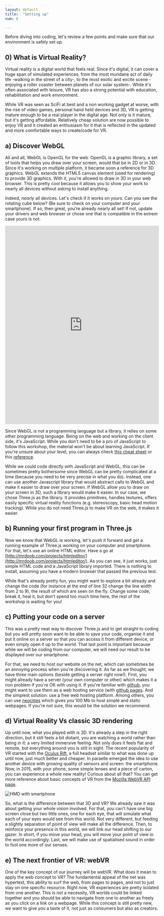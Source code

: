 ```yaml
---
layout: default
title:  "Setting up"
num: 0

---
```


Before diving into coding, let's review a few points and make sure that our environment is safely set up.


## 0) What is Virtual Reality?
Virtual reality is a digital world that feels real. Since it's digital, it can cover a huge span of simulated experiences; from the most mundane act of daily life -walking in the street of a city-, to the most exotic and excite scene -enjoying a roller coaster between planets of our solar system-. While it's often associated with leisure, VR has also a strong potential with education, rehabilitation and work environment.

While VR was seen as SciFi at best and a non working gadget at worse, with the rise of video games, personal hand held devices and 3D, VR is getting mature enough to be a real player in the digital age. Not only is it mature, but it's getting affordable. Relatively cheap solution are now possible to enjoy VR and it created an enthusiasm for it that is reflected in the updated and more comfortable ways to create/code for VR.

## a) Discover WebGL
All and all, WebGL is OpenGL for the web. OpenGL is a graphic library, a set of tools that helps you draw over your screen, would that be in 2D or in 3D. Since it's working on multiple platform, it became soon a reference for 3D graphics. WebGL extends the HTML5 canvas element (used for rendering) to provide 3D graphics. With it, you're allowed to draw in 3D in your web browser. This is pretty cool because it allows you to show your work to nearly all devices without asking to install anything.

Indeed, *nearly* all devices. Let's check if it works on yours. Can you see the rotating cube below? (Be sure to check on your computer and your smartphone). If so, then great, you're already nearly all set! If not, update your drivers and web browser or chose one that is compatible in the extrem case yours is not.

<iframe width="100%" height="650px" src="https://get.webgl.org/" frameborder="0" allowfullscreen></iframe>

Since WebGL is not a programming language but a library, it relies on some other programming language. Being on the web and working on the client side, it's JavaScript. While you don't need to be a pro of JavaScript to follow this workshop, the material won't be about learning JavaScript. If you're unsure about your level, you can always check [this cheat sheet](https://media.pearsoncmg.com/ph/esm/ecs_snyder_fluency_6/javascript_refererence.pdf) or this [reference](https://developer.mozilla.org/en-US/docs/Web/JavaScript/Reference).

While we could code directly with JavaScript and WebGL, this can be sometimes pretty bothersome since WebGL can be pretty complicated at a time (because you need to be very precise in what you do). Instead, one can use another Javascript library that would abstract calls to WebGL and make it easier to draw over your screen. If WebGL allow you to draw on your screen in 3D, such a library would make it easier. In our case, we chose Three.js as the library. It provides primitives, handles textures, offers easily specific virtual reality functions (e.g. stereoscopy, basic head motion tracking). While you do not need Three.js to make VR on the web, it makes it easier.

## b) Running your first program in Three.js
Now we know that WebGL is working, let's push it forward and get a running example of Three.js working on your computer and smartphone. For that, let's use an online HTML editor. Have a go at [http://mrdoob.com/projects/htmleditor/](http://mrdoob.com/projects/htmleditor/). As you can see, it just works, just simple HTML code and a JavaScript library imported. There is nothing to install, assuming you have a modern browser that passed the previous test.

While that's already pretty fun, you might want to explore a bit already and change the code (for instance at the end of line 32 change the line width from 2 to 9), the result of which are seen on the fly. Change some code, break it, heal it, but don't spend too much time here, the rest of the workshop is waiting for you!

## c) Putting your code on a server
This was a pretty neat way to discover Three.js and to get straight to coding but you will pretty soon want to be able to save your code, organise it and put it online on a server so that you can access it from different device, or even simply open it up to the world. That last point is important because while we will be coding from our computer, we will need our result to be displayed over our smartphone.

For that, we need to host our website on the net, which can sometimes be an annoying process when you're discovering it. As far as we thought, we have three main options (beside getting a server right now!). First, you might already have a server (your own computer or other) which makes it a non problem if you're OK with using it. If you're familiar with [github](http://github.com), you might want to use them as a web hosting service (with [github pages](https://pages.github.com/). And the simplest solution: use a free web hosting platform. Among others, you can use [neocities](https://neocities.org/) which gives you 100 Mb to host simple and static webpages. If you're not sure, this would be the solution we recommend.

## d) Virtual Reality Vs classic 3D rendering
Up until now, what you played with is 3D. It's already a step in the right direction, but it still feels a bit distant, you are watching a world rather than being in it: a very limited immersive feeling. Not only does it feels flat and remote, but everything around you is still in sight. The recent popularity of VR started with the [Oculus Rift](https://www.oculus.com/en-us/), a full headset similar to what was done up until now, just much better and cheaper. In paraelle emerged the idea to use another device with growing quality of sensors and screen: the smartphone. Now, in 2015, with your phone, some simple lenses and a piece of carton, you can experience a whole new reality! Curious about all that? You can get more reference about basic concepts of VR from the [Mozilla WebVR API page](https://developer.mozilla.org/en-US/docs/Web/API/WebVR_API/WebVR_concepts).

![HMD with smartphone](https://mdn.mozillademos.org/files/11085/mobileBasedVRSetup.png)

So, what is the difference between that 3D and VR? We already saw it was about getting your whole vision involved. For that, you can't have one big screen close but two little ones, one for each eye, that will simulate what each of your eyes would see from this world. Not very different, but feeding a slightly separation of point of view will make all the difference. Then, to reinforce your presence in this world, we will link our head shifting to our gazer. In short, if you move your head, you will move your point of view in the world accordingly. Last, we will make use of spatialised sound in order to fool one more of our senses.


## e) The next frontier of VR: webVR
One of the key concept of our journey will be webVR. What does it mean to apply the web concept to VR? The fundamental appeal of the net was hypertext, this ability to surf the web, from pages to pages, and not to just stay on one specific resource. Right now, VR experiences are pretty isolated from one another. This is not a necessity, VR worlds could be linked together and you should be able to navigate from one to another as freely as you click on a link on a webpage. While this concept is still pretty new, we want to give you a taste of it, not just as consumers but also as creators.
